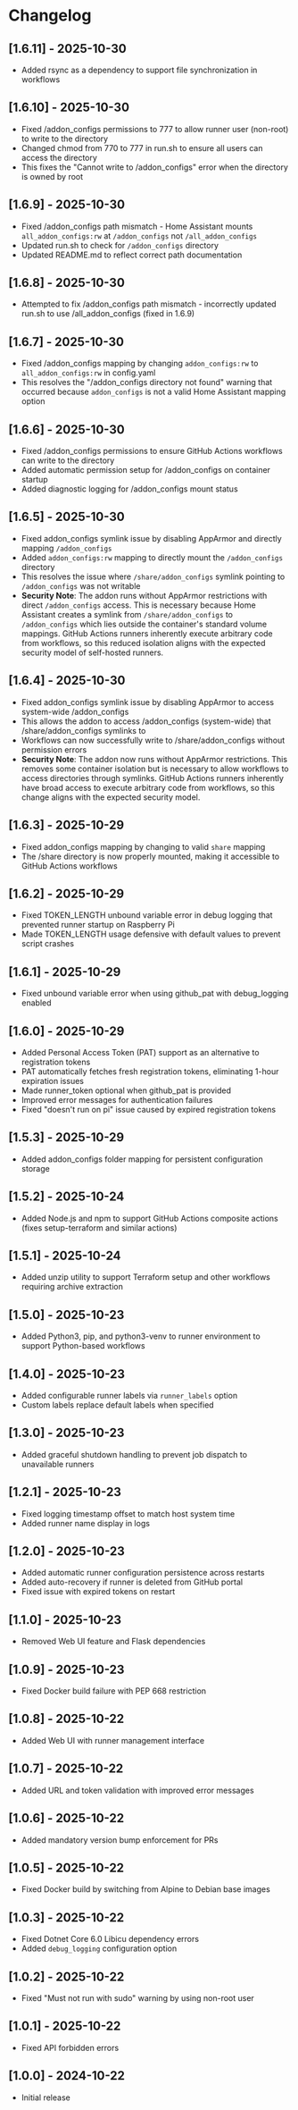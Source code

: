 # Changelog

## [1.6.11] - 2025-10-30
- Added rsync as a dependency to support file synchronization in workflows

## [1.6.10] - 2025-10-30
- Fixed /addon_configs permissions to 777 to allow runner user (non-root) to write to the directory
- Changed chmod from 770 to 777 in run.sh to ensure all users can access the directory
- This fixes the "Cannot write to /addon_configs" error when the directory is owned by root

## [1.6.9] - 2025-10-30
- Fixed /addon_configs path mismatch - Home Assistant mounts `all_addon_configs:rw` at `/addon_configs` not `/all_addon_configs`
- Updated run.sh to check for `/addon_configs` directory
- Updated README.md to reflect correct path documentation

## [1.6.8] - 2025-10-30
- Attempted to fix /addon_configs path mismatch - incorrectly updated run.sh to use /all_addon_configs (fixed in 1.6.9)

## [1.6.7] - 2025-10-30
- Fixed /addon_configs mapping by changing `addon_configs:rw` to `all_addon_configs:rw` in config.yaml
- This resolves the "/addon_configs directory not found" warning that occurred because `addon_configs` is not a valid Home Assistant mapping option

## [1.6.6] - 2025-10-30
- Fixed /addon_configs permissions to ensure GitHub Actions workflows can write to the directory
- Added automatic permission setup for /addon_configs on container startup
- Added diagnostic logging for /addon_configs mount status

## [1.6.5] - 2025-10-30
- Fixed addon_configs symlink issue by disabling AppArmor and directly mapping `/addon_configs`
- Added `addon_configs:rw` mapping to directly mount the `/addon_configs` directory
- This resolves the issue where `/share/addon_configs` symlink pointing to `/addon_configs` was not writable
- **Security Note**: The addon runs without AppArmor restrictions with direct `/addon_configs` access. This is necessary because Home Assistant creates a symlink from `/share/addon_configs` to `/addon_configs` which lies outside the container's standard volume mappings. GitHub Actions runners inherently execute arbitrary code from workflows, so this reduced isolation aligns with the expected security model of self-hosted runners.

## [1.6.4] - 2025-10-30
- Fixed addon_configs symlink issue by disabling AppArmor to access system-wide /addon_configs
- This allows the addon to access /addon_configs (system-wide) that /share/addon_configs symlinks to
- Workflows can now successfully write to /share/addon_configs without permission errors
- **Security Note**: The addon now runs without AppArmor restrictions. This removes some container isolation but is necessary to allow workflows to access directories through symlinks. GitHub Actions runners inherently have broad access to execute arbitrary code from workflows, so this change aligns with the expected security model.

## [1.6.3] - 2025-10-29
- Fixed addon_configs mapping by changing to valid `share` mapping
- The /share directory is now properly mounted, making it accessible to GitHub Actions workflows

## [1.6.2] - 2025-10-29
- Fixed TOKEN_LENGTH unbound variable error in debug logging that prevented runner startup on Raspberry Pi
- Made TOKEN_LENGTH usage defensive with default values to prevent script crashes

## [1.6.1] - 2025-10-29
- Fixed unbound variable error when using github_pat with debug_logging enabled

## [1.6.0] - 2025-10-29
- Added Personal Access Token (PAT) support as an alternative to registration tokens
- PAT automatically fetches fresh registration tokens, eliminating 1-hour expiration issues
- Made runner_token optional when github_pat is provided
- Improved error messages for authentication failures
- Fixed "doesn't run on pi" issue caused by expired registration tokens

## [1.5.3] - 2025-10-29
- Added addon_configs folder mapping for persistent configuration storage

## [1.5.2] - 2025-10-24
- Added Node.js and npm to support GitHub Actions composite actions (fixes setup-terraform and similar actions)

## [1.5.1] - 2025-10-24
- Added unzip utility to support Terraform setup and other workflows requiring archive extraction

## [1.5.0] - 2025-10-23
- Added Python3, pip, and python3-venv to runner environment to support Python-based workflows

## [1.4.0] - 2025-10-23
- Added configurable runner labels via `runner_labels` option
- Custom labels replace default labels when specified

## [1.3.0] - 2025-10-23
- Added graceful shutdown handling to prevent job dispatch to unavailable runners

## [1.2.1] - 2025-10-23
- Fixed logging timestamp offset to match host system time
- Added runner name display in logs

## [1.2.0] - 2025-10-23
- Added automatic runner configuration persistence across restarts
- Added auto-recovery if runner is deleted from GitHub portal
- Fixed issue with expired tokens on restart

## [1.1.0] - 2025-10-23
- Removed Web UI feature and Flask dependencies

## [1.0.9] - 2025-10-23
- Fixed Docker build failure with PEP 668 restriction

## [1.0.8] - 2025-10-22
- Added Web UI with runner management interface

## [1.0.7] - 2025-10-22
- Added URL and token validation with improved error messages

## [1.0.6] - 2025-10-22
- Added mandatory version bump enforcement for PRs

## [1.0.5] - 2025-10-22
- Fixed Docker build by switching from Alpine to Debian base images

## [1.0.3] - 2025-10-22
- Fixed Dotnet Core 6.0 Libicu dependency errors
- Added `debug_logging` configuration option

## [1.0.2] - 2025-10-22
- Fixed "Must not run with sudo" warning by using non-root user

## [1.0.1] - 2025-10-22
- Fixed API forbidden errors

## [1.0.0] - 2024-10-22
- Initial release
